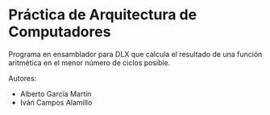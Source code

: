 # Práctica de Arquitectura de Computadores
Programa en ensamblador para DLX que calcula el resultado de una función aritmética en el menor número de ciclos posible.

Autores:
- Alberto García Martín
- Iván Campos Alamillo
